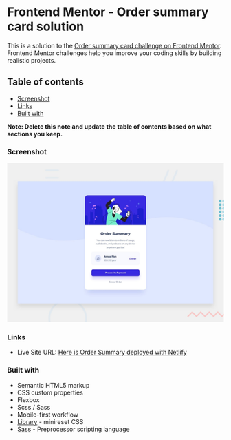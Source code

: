 # Frontend Mentor - Order summary card solution

This is a solution to the [Order summary card challenge on Frontend Mentor](https://www.frontendmentor.io/challenges/order-summary-component-QlPmajDUj). Frontend Mentor challenges help you improve your coding skills by building realistic projects.

## Table of contents

- [Screenshot](#screenshot)
- [Links](#links)
- [Built with](#built-with)

**Note: Delete this note and update the table of contents based on what sections you keep.**

### Screenshot

![Design preview for the Order summary card](./design/desktop-preview.jpg)

### Links

- Live Site URL: [Here is Order Summary deployed with Netlify](https://order-summary-bf.netlify.app/)

### Built with

- Semantic HTML5 markup
- CSS custom properties
- Flexbox
- Scss / Sass
- Mobile-first workflow
- [Library](https://jgthms.com/minireset.css/) - minireset CSS
- [Sass](https://sass-lang.com/) - Preprocessor scripting language
